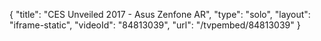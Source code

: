 {
    "title": "CES Unveiled 2017 - Asus Zenfone AR",
    "type": "solo",
    "layout": "iframe-static",
    "videoId": "84813039",
    "url": "\/tvpembed\/84813039"
}